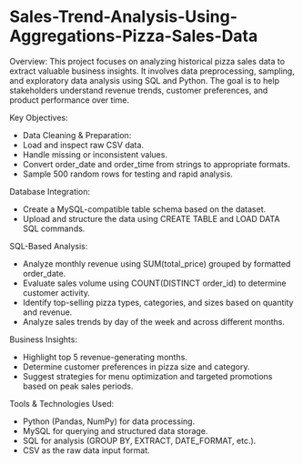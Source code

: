 # Sales-Trend-Analysis-Using-Aggregations-Pizza-Sales-Data
Overview:
This project focuses on analyzing historical pizza sales data to extract valuable business insights. It involves data preprocessing, sampling, and exploratory data analysis using SQL and Python. The goal is to help stakeholders understand revenue trends, customer preferences, and product performance over time.

Key Objectives:
- Data Cleaning & Preparation:
- Load and inspect raw CSV data.
- Handle missing or inconsistent values.
- Convert order_date and order_time from strings to appropriate formats.
- Sample 500 random rows for testing and rapid analysis.

Database Integration:
- Create a MySQL-compatible table schema based on the dataset.
- Upload and structure the data using CREATE TABLE and LOAD DATA SQL commands.

SQL-Based Analysis:
- Analyze monthly revenue using SUM(total_price) grouped by formatted order_date.
- Evaluate sales volume using COUNT(DISTINCT order_id) to determine customer activity.
- Identify top-selling pizza types, categories, and sizes based on quantity and revenue.
- Analyze sales trends by day of the week and across different months.

Business Insights:
- Highlight top 5 revenue-generating months.
- Determine customer preferences in pizza size and category.
- Suggest strategies for menu optimization and targeted promotions based on peak sales periods.

Tools & Technologies Used:
- Python (Pandas, NumPy) for data processing.
- MySQL for querying and structured data storage.
- SQL for analysis (GROUP BY, EXTRACT, DATE_FORMAT, etc.).
- CSV as the raw data input format.
